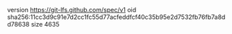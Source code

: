 version https://git-lfs.github.com/spec/v1
oid sha256:11cc3d9c91e7d2cc1fc55d77acfeddfcf40c35b95e2d7532fb76fb7a8dd78638
size 4635
